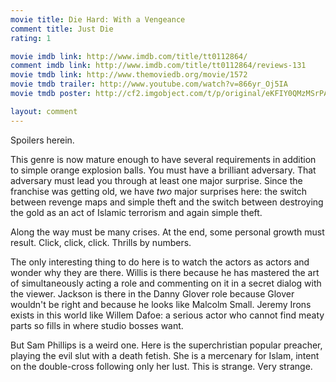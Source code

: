```yaml
---
movie title: Die Hard: With a Vengeance
comment title: Just Die
rating: 1

movie imdb link: http://www.imdb.com/title/tt0112864/
comment imdb link: http://www.imdb.com/title/tt0112864/reviews-131
movie tmdb link: http://www.themoviedb.org/movie/1572
movie tmdb trailer: http://www.youtube.com/watch?v=866yr_Oj5IA
movie tmdb poster: http://cf2.imgobject.com/t/p/original/eKFIY0QMzMSrPApl2sOrchLNet5.jpg

layout: comment
---
```


Spoilers herein.

This genre is now mature enough to have several requirements in addition to simple orange explosion balls. You must have a brilliant adversary. That adversary must lead you through at least one major surprise. Since the franchise was getting old, we have _two_ major surprises here: the switch between revenge maps and simple theft and the switch between destroying the gold as an act of Islamic terrorism and again simple theft.

Along the way must be many crises. At the end, some personal growth must result. Click, click, click. Thrills by numbers.

The only interesting thing to do here is to watch the actors as actors and wonder why they are there. Willis is there because he has mastered the art of simultaneously acting a role and commenting on it in a secret dialog with the viewer. Jackson is there in the Danny Glover role because Glover wouldn't be right and because he looks like Malcolm Small. Jeremy Irons exists in this world like Willem Dafoe: a serious actor who cannot find meaty parts so fills in where studio bosses want.

But Sam Phillips is a weird one. Here is the superchristian popular preacher, playing the evil slut with a death fetish. She is a mercenary for Islam, intent on the double-cross following only her lust. This is strange. Very strange.
